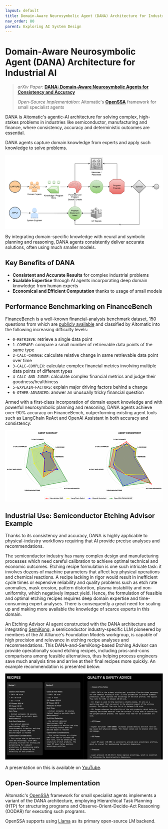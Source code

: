 ```yaml
---
layout: default
title: Domain-Aware Neurosymbolic Agent (DANA) Architecture for Industrial AI
nav_order: 80
parent: Exploring AI System Design
---
```


<!-- markdownlint-disable MD013 MD025 MD043 MD050 -->

# Domain-Aware Neurosymbolic Agent (DANA) Architecture for Industrial AI

> _arXiv Paper:_ [__DANA: Domain-Aware Neurosymbolic Agents for Consistency and Accuracy__](https://arxiv.org/abs/2410.02823)
>
> _Open-Source Implementation:_ Aitomatic's [__OpenSSA__](https://github.com/aitomatic/openssa) framework for small specialist agents

DANA is Aitomatic's agentic-AI architecture for solving complex, high-stakes problems
in industries like semiconductor, manufacturing and finance,
where consistency, accuracy and deterministic outcomes are essential.

DANA agents capture domain knowledge from experts and apply such knowledge to solve problems.

![DANA Architecture](DANA-Architecture.png)

By integrating domain-specific knowledge with neural and symbolic planning and reasoning,
DANA agents consistently deliver accurate solutions, often using much smaller models.

## Key Benefits of DANA

- __Consistent and Accurate Results__ for complex industrial problems
- __Scalable Expertise__ through AI agents incorporating deep domain knowledge from human experts
- __Economical and Efficient Computation__ thanks to usage of small models

## Performance Benchmarking on FinanceBench

[FinanceBench](https://arxiv.org/abs/2311.11944) is a well-known financial-analysis benchmark dataset,
150 questions from which are [publicly available](https://github.com/patronus-ai/financebench)
and classified by Aitomatic into the following increasing difficulty levels:

- `0-RETRIEVE`: retrieve a single data point
- `1-COMPARE`: compare a small number of retrievable data points of the same type
- `2-CALC-CHANGE`: calculate relative change in same retrievable data point over time
- `3-CALC-COMPLEX`: calculate complex financial metrics involving multiple data points of different types
- `4-CALC-AND-JUDGE`: calculate complex financial metrics and judge their goodness/healthiness
- `5-EXPLAIN-FACTORS`: explain major driving factors behind a change
- `6-OTHER-ADVANCED`: answer an unusually tricky financial question

Armed with a first-class incorporation of domain expert knowledge and with powerful neurosymbolic planning and reasoning,
DANA agents achieve over-90% accuracy on FinanceBench, outperforming existing agent tools such as LangChain ReAct and OpenAI Assistant
in both accuracy and consistency:

![DANA Outperforms Current Agent Tools](DANA-Outperforms-Current-Agent-Tools.png)

## Industrial Use: Semiconductor Etching Advisor Example

Thanks to its consistency and accuracy, DANA is highly applicable to physical-industry workflows requiring that AI provide precise analyses and recommendations.

The semiconductor industry has many complex design and manufacturing processes which need careful calibration to achieve optimal technical and economic outcomes. Etching recipe formulation is one such intricate task: it involves dozens of machine parameters that affect key physical operations and chemical reactions. A recipe lacking in rigor would result in inefficient cycle times or expensive reliability and quality problems such as etch rate anomalies, mask erosion, pattern distortion, plasma instability and non-uniformity, which negatively impact yield. Hence, the formulation of feasible and optimal etching recipes requires deep domain expertise and time-consuming expert analyses. There is consequently a great need for scaling up and making more available the knowledge of scarce experts in this domain.

An Etching Advisor AI agent constructed with the DANA architecture and integrating [SemiKong](https://SemiKong.ai), a semiconductor industry-specific LLM pioneered by members of the AI Alliance's Foundation Models workgroup, is capable of high precision and relevance in etching recipe analyses and recommendations. This DANA-and-SemiKong-based Etching Advisor can provide operationally sound etching recipes, including pros-and-cons comparisons among feasible alternatives, thus helping process engineers save much analysis time and arrive at their final recipes more quickly. An example recommendation is presented below:

![Typical Recipe Analysis & Recommendation from DANA-and-SemiKong-based Semiconductor Etching Advisor](DANA-and-SemiKong-based-Semiconductor-Etching-Advisor-Recommendation.png)

A presentation on this is available on [YouTube](https://www.youtube.com/watch?v=1pUaIwyky9Y).

## Open-Source Implementation

Aitomatic's [OpenSSA](https://github.com/aitomatic/openssa) framework for small specialist agents
implements a variant of the DANA architecture,
employing Hierarchical Task Planning (HTP) for structuring programs
and Observe-Orient-Decide-Act Reasoning (OODAR) for executing such programs.

OpenSSA supports using [Llama](https://llama.com) as its primary open-source LM backend.
